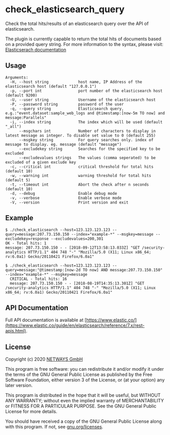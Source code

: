 check_elasticsearch_query
=========================

Check the total hits/results of an elasticsearch query over the API of elasticsearch.

The plugin is currently capable to return the total hits of documents based on a provided query string.
For more information to the syntax, please visit: [Elasticserach documentation](https://www.elastic.co/guide/en/elasticsearch/reference/current/query-dsl-query-string-query.html)

## Usage

```
Arguments:
  -H, --host string             host name, IP Address of the elasticsearch host (default "127.0.0.1")
  -p, --port int                port number of the elasticsearch host (default 9200)
  -U, --user string             Username of the elasticsearch host
  -P, --password string         password of the user
  -q, --query string            Elasticsearch query, e.g.:"event.dataset:sample_web_logs and @timestamp:[now-5m TO now] and message:Parallels"
  -i, --index string            The index which will be used (default "_all")
      --msgchars int            Number of characters to display in latest message as integer. To disable set value to 0 (default 255)
      --msgkey string           For query searches only. index of message to display. eg. message (default "message")
      --excludekey string       Searches for the specified key to be excluded
      --excludevalues strings   The values (comma seperated) to be excluded of a given exclude key
  -c, --critical int            critical threshold for total hits (default 10)
  -w, --warning int             warning threshold for total hits (default 5)
  -t, --timeout int             Abort the check after n seconds (default 10)
  -d, --debug                   Enable debug mode
  -v, --verbose                 Enable verbose mode
  -V, --version                 Print version and exit
```

## Example

```
$ ./check_elasticsearch --host=123.123.123.123 --query=message:207.73.150.150 --index="example-*" --msgkey=message --excludekey=response --excludevalues=200,301
OK - Total hits: 1
message: 207.73.150.150 - - [2018-09-12T13:58:13.033Z] "GET /security-analytics HTTP/1.1" 404 748 "-" "Mozilla/5.0 (X11; Linux x86_64; rv:6.0a1) Gecko/20110421 Firefox/6.0a1"

$ ./check_elasticsearch --host=123.123.123.123 --query=message:"@timestamp:[now-2d TO now] AND message:207.73.150.150" --index="example-*" --msgkey=message
  CRITICAL - Total hits: 16
  message: 207.73.150.150 - - [2018-08-19T14:35:13.301Z] "GET /security-analytics HTTP/1.1" 404 748 "-" "Mozilla/5.0 (X11; Linux x86_64; rv:6.0a1) Gecko/20110421 Firefox/6.0a1"
```

## API Documentation

Full API documentation is available at [https://www.elastic.co/](https://www.elastic.co/guide/en/elasticsearch/reference/7.x/rest-apis.html).

## License

Copyright (c) 2020 [NETWAYS GmbH](mailto:info@netways.de)

This program is free software: you can redistribute it and/or modify
it under the terms of the GNU General Public License as published by
the Free Software Foundation, either version 3 of the License, or
(at your option) any later version.

This program is distributed in the hope that it will be useful,
but WITHOUT ANY WARRANTY; without even the implied warranty of
MERCHANTABILITY or FITNESS FOR A PARTICULAR PURPOSE.  See the
GNU General Public License for more details.

You should have received a copy of the GNU General Public License
along with this program.  If not, see [gnu.org/licenses](https://www.gnu.org/licenses/).

